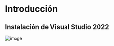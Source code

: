 # Introducción

## Instalación de Visual Studio 2022

![image](https://github.com/user-attachments/assets/26b7fc2e-416c-4fb5-8df0-35c8f4bdc030)




